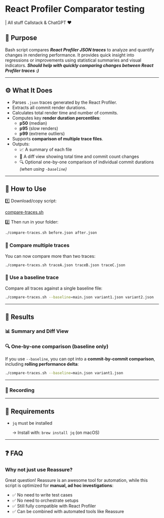 # React Profiler Comparator testing

| All stuff Callstack & ChatGPT ❤️

## 📌 Purpose

Bash script compares ***React Profiler JSON traces*** to analyze and quantify changes in rendering performance. It provides quick insight into regressions or improvements using statistical summaries and visual indicators. ***Should help with quickly comparing changes between React Profiler traces :)***

---

## ⚙️ What It Does

- Parses `.json` traces generated by the React Profiler.
- Extracts all commit render durations.
- Calculates total render time and number of commits.
- Computes key **render duration percentiles**:
    - **p50** (median)
    - **p95** (slow renders)
    - **p99** (extreme outliers)
- Supports **comparison of multiple trace files**.
- Outputs:
    - 📈 A summary of each file
    - 🔁 A diff view showing total time and commit count changes
    - 🔍 Optional one-by-one comparison of individual commit durations *(when using `-baseline`)*

---

## 🚀 How to Use

1️⃣ Download/copy script:

[compare-traces.sh](attachment:fa239252-181d-436d-82c1-03957dc45e3e:compare-traces.sh)

2️⃣ Then run in your folder:

```bash
./compare-traces.sh before.json after.json
```

### 🧪 Compare multiple traces

You can now compare more than two traces:

```bash
./compare-traces.sh traceA.json traceB.json traceC.json
```

### 🧾 Use a baseline trace

Compare all traces against a single baseline file:

```bash
./compare-traces.sh --baseline=main.json variant1.json variant2.json
```

---

## 💌 Results

### 📊 Summary and Diff View

### 🔍 One-by-one comparison (baseline only)

If you use `--baseline`, you can opt into a **commit-by-commit comparison**, including **rolling performance delta**:

```bash
./compare-traces.sh --baseline=main.json variant1.json
```

---

### 🎥 Recording

---

## 📎 Requirements

- `jq` must be installed
    
    → Install with: `brew install jq` (on macOS)
    

---

## ❓ FAQ

### Why not just use Reassure?

Great question! Reassure is an awesome tool for automation, while this script is optimized for **manual, ad hoc investigations**:

- ✅ No need to write test cases
- ✅ No need to orchestrate setups
- ✅ Still fully compatible with React Profiler
- ✅ Can be combined with automated tools like Reassure
